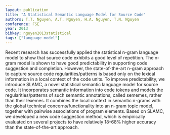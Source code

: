 ```yaml
---
layout: publication
title: "A Statistical Semantic Language Model for Source Code"
authors: T.T. Nguyen, A.T. Nguyen, H.A. Nguyen, T.N. Nguyen
conference: FSE
year: 2013
bibkey: nguyen2013statistical
tags: ["language model"]
---
```

Recent research has successfully applied the statistical n-gram language model to show that source code exhibits a
good level of repetition. The n-gram model is shown to have
good predictability in supporting code suggestion and completion. However, the state-of-the-art n-gram approach to
capture source code regularities/patterns is based only on
the lexical information in a local context of the code units.
To improve predictability, we introduce SLAMC, a novel statistical semantic language model for source code. It incorporates semantic information into code tokens and models the
regularities/patterns of such semantic annotations, called sememes, rather than their lexemes. It combines the local context in semantic n-grams with the global technical concerns/functionality into an n-gram topic model, together with pairwise associations of program elements. Based on SLAMC,
we developed a new code suggestion method, which is empirically evaluated on several projects to have relatively 18–68%
higher accuracy than the state-of-the-art approach.

